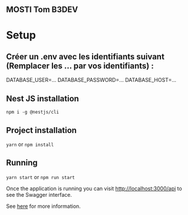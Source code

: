 
## MOSTI Tom B3DEV
# Setup

## Créer un .env avec les identifiants suivant (Remplacer les ... par vos identifiants) : 
DATABASE_USER=...
DATABASE_PASSWORD=...
DATABASE_HOST=...

## Nest JS installation

`npm i -g @nestjs/cli`

## Project installation

`yarn` or `npm install`


## Running

`yarn start` or `npm run start`

Once the application is running you can visit [http://localhost:3000/api](http://localhost:3000/api) to see the Swagger interface.

See [here](https://docs.nestjs.com/recipes/swagger#bootstrap) for more information.
